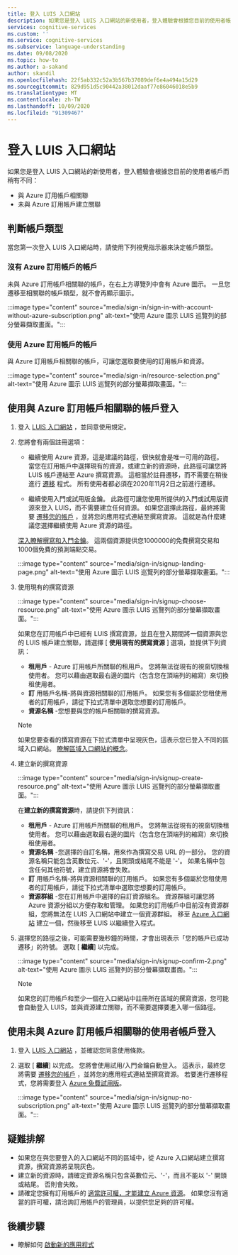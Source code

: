 ```yaml
---
title: 登入 LUIS 入口網站
description: 如果您是登入 LUIS 入口網站的新使用者，登入體驗會根據您目前的使用者帳戶而稍有不同。
services: cognitive-services
ms.custom: ''
ms.service: cognitive-services
ms.subservice: language-understanding
ms.date: 09/08/2020
ms.topic: how-to
ms.author: a-sakand
author: skandil
ms.openlocfilehash: 22f5ab332c52a3b567b37089def6e4a494a15d29
ms.sourcegitcommit: 829d951d5c90442a38012daaf77e86046018e5b9
ms.translationtype: MT
ms.contentlocale: zh-TW
ms.lasthandoff: 10/09/2020
ms.locfileid: "91309467"
---
```

# <a name="sign-in-to-luis-portal"></a>登入 LUIS 入口網站

如果您是登入 LUIS 入口網站的新使用者，登入體驗會根據您目前的使用者帳戶而稍有不同：
  * 與 Azure 訂用帳戶相關聯
  * 未與 Azure 訂用帳戶建立關聯

## <a name="determine-account-type"></a>判斷帳戶類型

當您第一次登入 LUIS 入口網站時，請使用下列視覺指示器來決定帳戶類型。

### <a name="account-without-azure-subscription"></a>沒有 Azure 訂用帳戶的帳戶

未與 Azure 訂用帳戶相關聯的帳戶，在右上方導覽列中會有 Azure 圖示。 一旦您遷移至相關聯的帳戶類型，就不會再顯示圖示。

:::image type="content" source="media/sign-in/sign-in-with-account-without-azure-subscription.png" alt-text="使用 Azure 圖示 LUIS 巡覽列的部分螢幕擷取畫面。":::

### <a name="account-with-azure-subscription"></a>使用 Azure 訂用帳戶的帳戶

與 Azure 訂用帳戶相關聯的帳戶，可讓您選取要使用的訂用帳戶和資源。

:::image type="content" source="media/sign-in/resource-selection.png" alt-text="使用 Azure 圖示 LUIS 巡覽列的部分螢幕擷取畫面。":::

## <a name="sign-in-with-account-associated-with-an-azure-subscription"></a>使用與 Azure 訂用帳戶相關聯的帳戶登入

1. 登入 [LUIS 入口網站](https://www.luis.ai) ，並同意使用規定。

1. 您將會有兩個註冊選項：

    * 繼續使用 Azure 資源，這是建議的路徑，很快就會是唯一可用的路徑。 當您在訂用帳戶中選擇現有的資源，或建立新的資源時，此路徑可讓您將 LUIS 帳戶連結至 Azure 撰寫資源。 這相當於註冊遷移，而不需要在稍後進行 [遷移](luis-migration-authoring.md#what-is-migration) 程式。 所有使用者都必須在2020年11月2日之前進行遷移。

    * 繼續使用入門或試用版金鑰。 此路徑可讓您使用所提供的入門或試用版資源來登入 LUIS，而不需要建立任何資源。 如果您選擇此路徑，最終將需要 [遷移您的帳戶](luis-migration-authoring.md#migration-steps) ，並將您的應用程式連結至撰寫資源。 這就是為什麼建議您選擇繼續使用 Azure 資源的路徑。

    [深入瞭解撰寫和入門金鑰](luis-how-to-azure-subscription.md#luis-resources)。 這兩個資源提供您1000000的免費撰寫交易和1000個免費的預測端點交易。

    :::image type="content" source="media/sign-in/signup-landing-page.png" alt-text="使用 Azure 圖示 LUIS 巡覽列的部分螢幕擷取畫面。":::

1. 使用現有的撰寫資源

    :::image type="content" source="media/sign-in/signup-choose-resource.png" alt-text="使用 Azure 圖示 LUIS 巡覽列的部分螢幕擷取畫面。":::

    如果您在訂用帳戶中已經有 LUIS 撰寫資源，並且在登入期間將一個資源與您的 LUIS 帳戶建立關聯，請選擇 [ **使用現有的撰寫資源** ] 選項，並提供下列資訊：

    * **租用戶** - Azure 訂用帳戶所關聯的租用戶。 您將無法從現有的視窗切換租使用者。 您可以藉由選取最右邊的圖片（包含您在頂端列的縮寫）來切換租使用者。
    * **訂** 用帳戶名稱-將與資源相關聯的訂用帳戶。 如果您有多個屬於您租使用者的訂用帳戶，請從下拉式清單中選取您想要的訂用帳戶。
    * **資源名稱** -您想要與您的帳戶相關聯的撰寫資源。

    > [!Note]
    > 如果您要查看的撰寫資源在下拉式清單中呈現灰色，這表示您已登入不同的區域入口網站。 [瞭解區域入口網站的概念](luis-reference-regions.md#luis-authoring-regions)。

1. 建立新的撰寫資源

    :::image type="content" source="media/sign-in/signup-create-resource.png" alt-text="使用 Azure 圖示 LUIS 巡覽列的部分螢幕擷取畫面。":::

    在**建立新的撰寫資源**時，請提供下列資訊：

    * **租用戶** - Azure 訂用帳戶所關聯的租用戶。 您將無法從現有的視窗切換租使用者。 您可以藉由選取最右邊的圖片（包含您在頂端列的縮寫）來切換租使用者。
    * **資源名稱** -您選擇的自訂名稱，用來作為撰寫交易 URL 的一部分。 您的資源名稱只能包含英數位元、'-'，且開頭或結尾不能是 '-'。 如果名稱中包含任何其他符號，建立資源將會失敗。
    * **訂** 用帳戶名稱-將與資源相關聯的訂用帳戶。 如果您有多個屬於您租使用者的訂用帳戶，請從下拉式清單中選取您想要的訂用帳戶。
    * **資源群組** -您在訂用帳戶中選擇的自訂資源組名。 資源群組可讓您將 Azure 資源分組以方便存取和管理。 如果您的訂用帳戶中目前沒有資源群組，您將無法在 LUIS 入口網站中建立一個資源群組。 移至 [Azure 入口網站](https://ms.portal.azure.com/#create/Microsoft.ResourceGroup) 建立一個，然後移至 LUIS 以繼續登入程式。

1. 選擇您的路徑之後，可能需要幾秒鐘的時間，才會出現表示「您的帳戶已成功遷移」的符號。 選取 [ **繼續**] 以完成。

    :::image type="content" source="media/sign-in/signup-confirm-2.png" alt-text="使用 Azure 圖示 LUIS 巡覽列的部分螢幕擷取畫面。":::

    > [!Note]
    > 如果您的訂用帳戶和至少一個在入口網站中註冊所在區域的撰寫資源，您可能會自動登入 LUIS，並與資源建立關聯，而不需要選擇要進入哪一個路徑。


## <a name="sign-in-with-user-account-not-associated-with-an-azure-subscription"></a>使用未與 Azure 訂用帳戶相關聯的使用者帳戶登入

1. 登入 [LUIS 入口網站](https://www.luis.ai) ，並確認您同意使用條款。

1. 選取 [ **繼續**] 以完成。 您將會使用試用/入門金鑰自動登入。 這表示，最終您將需要 [遷移您的帳戶](luis-migration-authoring.md#migration-steps) ，並將您的應用程式連結至撰寫資源。 若要進行遷移程式，您將需要登入 [Azure 免費試用版](https://azure.microsoft.com/free/)。

    :::image type="content" source="media/sign-in/signup-no-subscription.png" alt-text="使用 Azure 圖示 LUIS 巡覽列的部分螢幕擷取畫面。":::

## <a name="troubleshooting"></a>疑難排解

* 如果您在與您要登入的入口網站不同的區域中，從 Azure 入口網站建立撰寫資源，撰寫資源將呈現灰色。
* 建立新的資源時，請確定資源名稱只包含英數位元、'-'，而且不能以 '-' 開頭或結尾。 否則會失敗。
* 請確定您擁有訂用帳戶的 [適當許可權，才能建立 Azure 資源](../../role-based-access-control/rbac-and-directory-admin-roles.md#azure-roles)。 如果您沒有適當的許可權，請洽詢訂用帳戶的管理員，以提供您足夠的許可權。

## <a name="next-steps"></a>後續步驟

* 瞭解如何 [啟動新的應用程式](luis-how-to-start-new-app.md)
